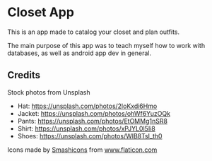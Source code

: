 # Closet App

This is an app made to catalog your closet and plan outfits.

The main purpose of this app was to teach myself how to work with databases, as well as android app dev in general.

## Credits
Stock photos from Unsplash
- Hat: https://unsplash.com/photos/2loKxdi6Hmo
- Jacket: https://unsplash.com/photos/ohWf6YuzOQk
- Pants: https://unsplash.com/photos/EtOMMg1nSR8
- Shirt: https://unsplash.com/photos/xPJYL0l5Ii8
- Shoes: https://unsplash.com/photos/WlB8TsI_th0
<div>Icons made by <a href="https://www.flaticon.com/authors/smashicons" title="Smashicons">Smashicons</a> from <a href="https://www.flaticon.com/" title="Flaticon">www.flaticon.com</a></div>
